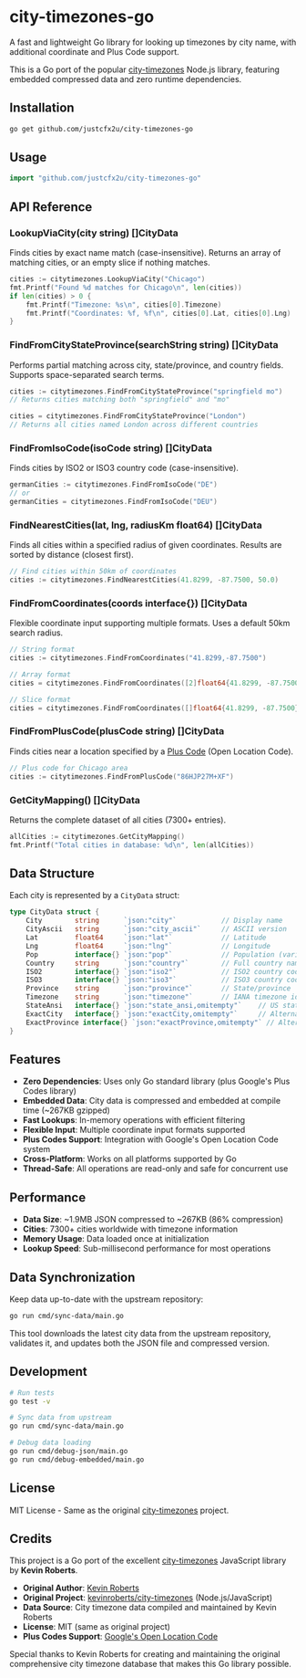 # city-timezones-go

A fast and lightweight Go library for looking up timezones by city name, with additional coordinate and Plus Code support.

This is a Go port of the popular [city-timezones](https://github.com/kevinroberts/city-timezones) Node.js library, featuring embedded compressed data and zero runtime dependencies.

## Installation

```bash
go get github.com/justcfx2u/city-timezones-go
```

## Usage

```go
import "github.com/justcfx2u/city-timezones-go"
```

## API Reference

### LookupViaCity(city string) []CityData

Finds cities by exact name match (case-insensitive). Returns an array of matching cities, or an empty slice if nothing matches.

```go
cities := citytimezones.LookupViaCity("Chicago")
fmt.Printf("Found %d matches for Chicago\n", len(cities))
if len(cities) > 0 {
    fmt.Printf("Timezone: %s\n", cities[0].Timezone)
    fmt.Printf("Coordinates: %f, %f\n", cities[0].Lat, cities[0].Lng)
}
```

### FindFromCityStateProvince(searchString string) []CityData

Performs partial matching across city, state/province, and country fields. Supports space-separated search terms.

```go
cities := citytimezones.FindFromCityStateProvince("springfield mo")
// Returns cities matching both "springfield" and "mo"

cities = citytimezones.FindFromCityStateProvince("London")
// Returns all cities named London across different countries
```

### FindFromIsoCode(isoCode string) []CityData

Finds cities by ISO2 or ISO3 country code (case-insensitive).

```go
germanCities := citytimezones.FindFromIsoCode("DE")
// or
germanCities = citytimezones.FindFromIsoCode("DEU")
```

### FindNearestCities(lat, lng, radiusKm float64) []CityData

Finds all cities within a specified radius of given coordinates. Results are sorted by distance (closest first).

```go
// Find cities within 50km of coordinates
cities := citytimezones.FindNearestCities(41.8299, -87.7500, 50.0)
```

### FindFromCoordinates(coords interface{}) []CityData

Flexible coordinate input supporting multiple formats. Uses a default 50km search radius.

```go
// String format
cities := citytimezones.FindFromCoordinates("41.8299,-87.7500")

// Array format  
cities = citytimezones.FindFromCoordinates([2]float64{41.8299, -87.7500})

// Slice format
cities = citytimezones.FindFromCoordinates([]float64{41.8299, -87.7500})
```

### FindFromPlusCode(plusCode string) []CityData

Finds cities near a location specified by a [Plus Code](https://plus.codes/) (Open Location Code).

```go
// Plus code for Chicago area
cities := citytimezones.FindFromPlusCode("86HJP27M+XF")
```

### GetCityMapping() []CityData

Returns the complete dataset of all cities (7300+ entries).

```go
allCities := citytimezones.GetCityMapping()
fmt.Printf("Total cities in database: %d\n", len(allCities))
```

## Data Structure

Each city is represented by a `CityData` struct:

```go
type CityData struct {
    City        string      `json:"city"`           // Display name
    CityAscii   string      `json:"city_ascii"`     // ASCII version  
    Lat         float64     `json:"lat"`            // Latitude
    Lng         float64     `json:"lng"`            // Longitude
    Pop         interface{} `json:"pop"`            // Population (varies by type)
    Country     string      `json:"country"`        // Full country name
    ISO2        interface{} `json:"iso2"`           // ISO2 country code  
    ISO3        interface{} `json:"iso3"`           // ISO3 country code
    Province    string      `json:"province"`       // State/province
    Timezone    string      `json:"timezone"`       // IANA timezone identifier
    StateAnsi   interface{} `json:"state_ansi,omitempty"`    // US state abbreviation
    ExactCity   interface{} `json:"exactCity,omitempty"`     // Alternative city name
    ExactProvince interface{} `json:"exactProvince,omitempty"` // Alternative province
}
```

## Features

- **Zero Dependencies**: Uses only Go standard library (plus Google's Plus Codes library)
- **Embedded Data**: City data is compressed and embedded at compile time (~267KB gzipped)
- **Fast Lookups**: In-memory operations with efficient filtering
- **Flexible Input**: Multiple coordinate input formats supported
- **Plus Codes Support**: Integration with Google's Open Location Code system
- **Cross-Platform**: Works on all platforms supported by Go
- **Thread-Safe**: All operations are read-only and safe for concurrent use

## Performance

- **Data Size**: ~1.9MB JSON compressed to ~267KB (86% compression)
- **Cities**: 7300+ cities worldwide with timezone information
- **Memory Usage**: Data loaded once at initialization
- **Lookup Speed**: Sub-millisecond performance for most operations

## Data Synchronization

Keep data up-to-date with the upstream repository:

```bash
go run cmd/sync-data/main.go
```

This tool downloads the latest city data from the upstream repository, validates it, and updates both the JSON file and compressed version.

## Development

```bash
# Run tests
go test -v

# Sync data from upstream
go run cmd/sync-data/main.go

# Debug data loading
go run cmd/debug-json/main.go
go run cmd/debug-embedded/main.go
```

## License

MIT License - Same as the original [city-timezones](https://github.com/kevinroberts/city-timezones) project.

## Credits

This project is a Go port of the excellent [city-timezones](https://github.com/kevinroberts/city-timezones) JavaScript library by **Kevin Roberts**.

- **Original Author**: [Kevin Roberts](https://github.com/kevinroberts)
- **Original Project**: [kevinroberts/city-timezones](https://github.com/kevinroberts/city-timezones) (Node.js/JavaScript)
- **Data Source**: City timezone data compiled and maintained by Kevin Roberts
- **License**: MIT (same as original project)
- **Plus Codes Support**: [Google's Open Location Code](https://github.com/google/open-location-code)

Special thanks to Kevin Roberts for creating and maintaining the original comprehensive city timezone database that makes this Go library possible.